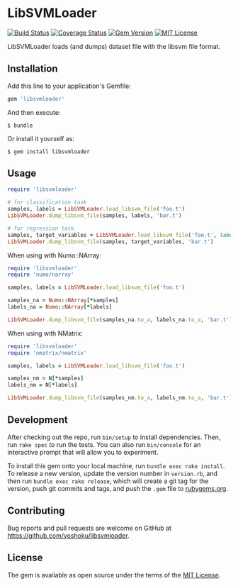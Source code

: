 # LibSVMLoader

[![Build Status](https://travis-ci.org/yoshoku/LibSVMLoader.svg?branch=master)](https://travis-ci.org/yoshoku/LibSVMLoader)
[![Coverage Status](https://coveralls.io/repos/github/yoshoku/LibSVMLoader/badge.svg?branch=master)](https://coveralls.io/github/yoshoku/LibSVMLoader?branch=master)
[![Gem Version](https://badge.fury.io/rb/libsvmloader.svg)](https://badge.fury.io/rb/libsvmloader)
[![MIT License](https://img.shields.io/badge/License-MIT-blue.svg)](https://github.com/yoshoku/LibSVMLoader/blob/master/LICENSE.txt)

LibSVMLoader loads (and dumps) dataset file with the libsvm file format.

## Installation

Add this line to your application's Gemfile:

```ruby
gem 'libsvmloader'
```

And then execute:

    $ bundle

Or install it yourself as:

    $ gem install libsvmloader

## Usage

```ruby
require 'libsvmloader'

# for classification task
samples, labels = LibSVMLoader.load_libsvm_file('foo.t')
LibSVMLoader.dump_libsvm_file(samples, labels, 'bar.t')

# for regression task
samples, target_variables = LibSVMLoader.load_libsvm_file('foo.t', label_dtype: 'float')
LibSVMLoader.dump_libsvm_file(samples, target_variables, 'bar.t')
```

When using with Numo::NArray:

```ruby
require 'libsvmloader'
require 'numo/narray'

samples, labels = LibSVMLoader.load_libsvm_file('foo.t')

samples_na = Numo::NArray[*samples]
labels_na = Numo::NArray[*labels]

LibSVMLoader.dump_libsvm_file(samples_na.to_a, labels_na.to_a, 'bar.t')
```

When using with NMatrix:

```ruby
require 'libsvmloader'
require 'nmatrix/nmatrix'

samples, labels = LibSVMLoader.load_libsvm_file('foo.t')

samples_nm = N[*samples]
labels_nm = N[*labels]

LibSVMLoader.dump_libsvm_file(samples_nm.to_a, labels_nm.to_a, 'bar.t')
```

## Development

After checking out the repo, run `bin/setup` to install dependencies. Then, run `rake spec` to run the tests. You can also run `bin/console` for an interactive prompt that will allow you to experiment.

To install this gem onto your local machine, run `bundle exec rake install`. To release a new version, update the version number in `version.rb`, and then run `bundle exec rake release`, which will create a git tag for the version, push git commits and tags, and push the `.gem` file to [rubygems.org](https://rubygems.org).

## Contributing

Bug reports and pull requests are welcome on GitHub at https://github.com/yoshoku/libsvmloader.

## License

The gem is available as open source under the terms of the [MIT License](http://opensource.org/licenses/MIT).
